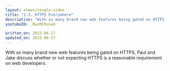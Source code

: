 ```yaml
---
layout: shows/single-video
title: "2.3. HTTPS Everywhere"
description: "With so many brand new web features being gated on HTTPS, Paul and Jake discuss whether or not expecting HTTPS is a reasonable requirement on web developers. "
youtubeID: _RwzMCRsneU

written_on: 2015-06-17
updated_on: 2015-06-17
---
```


With so many brand new web features being gated on HTTPS, Paul and Jake discuss
whether or not expecting HTTPS is a reasonable requirement on web developers. 

